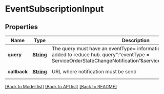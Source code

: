 # EventSubscriptionInput
## Properties

Name | Type | Description | Notes
------------ | ------------- | ------------- | -------------
**query** | [**String**](string.md) | The query must have an eventType&#x3D; information. Optionally a ? could be added to reduce hub. query”:”eventType &#x3D; ServiceOrderStateChangeNotification”&amp;serviceOrder.state&#x3D;COMPLETED | [default to null]
**callback** | [**String**](string.md) | URL where notification must be send | [default to null]

[[Back to Model list]](../README.md#documentation-for-models) [[Back to API list]](../README.md#documentation-for-api-endpoints) [[Back to README]](../README.md)

